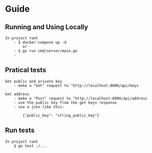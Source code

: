 # Guide


## Running and Using Locally
    In project root
        - $ docker-compose up -d 
            or 
        - $ go run cmd/server/main.go
        -
        
## Pratical tests
    Get public and private key
        - make a "Get" request to "http://localhost:8000/api/keys

    Get address
        - make a "Post" request to "http://localhost:8000/api/address 
        - use the public key from the get keys response
        - use a json like this:
            
            {"public_key": "string_public_key"}
        
## Run tests
    In project root
        $ go test ./...

